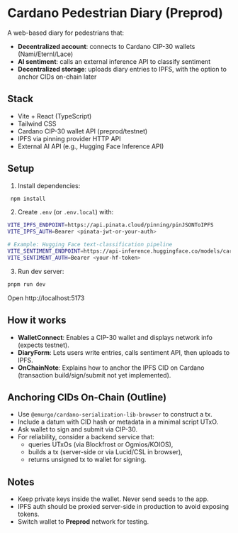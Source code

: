 # Cardano Pedestrian Diary (Preprod)

A web-based diary for pedestrians that:
- **Decentralized account**: connects to Cardano CIP-30 wallets (Nami/Eternl/Lace)
- **AI sentiment**: calls an external inference API to classify sentiment
- **Decentralized storage**: uploads diary entries to IPFS, with the option to anchor CIDs on-chain later

## Stack
- Vite + React (TypeScript)
- Tailwind CSS
- Cardano CIP-30 wallet API (preprod/testnet)
- IPFS via pinning provider HTTP API
- External AI API (e.g., Hugging Face Inference API)

## Setup

1. Install dependencies:

```bash
 npm install 
```

2. Create `.env` (or `.env.local`) with:

```bash
VITE_IPFS_ENDPOINT=https://api.pinata.cloud/pinning/pinJSONToIPFS
VITE_IPFS_AUTH=Bearer <pinata-jwt-or-your-auth>

# Example: Hugging Face text-classification pipeline
VITE_SENTIMENT_ENDPOINT=https://api-inference.huggingface.co/models/cardiffnlp/twitter-roberta-base-sentiment
VITE_SENTIMENT_AUTH=Bearer <your-hf-token>
```

3. Run dev server:

```bash
pnpm run dev
```

Open http://localhost:5173

## How it works
- **WalletConnect**: Enables a CIP-30 wallet and displays network info (expects testnet).
- **DiaryForm**: Lets users write entries, calls sentiment API, then uploads to IPFS.
- **OnChainNote**: Explains how to anchor the IPFS CID on Cardano (transaction build/sign/submit not yet implemented).

## Anchoring CIDs On-Chain (Outline)
- Use `@emurgo/cardano-serialization-lib-browser` to construct a tx.
- Include a datum with CID hash or metadata in a minimal script UTxO.
- Ask wallet to sign and submit via CIP-30.
- For reliability, consider a backend service that:
  - queries UTxOs (via Blockfrost or Ogmios/KOIOS),
  - builds a tx (server-side or via Lucid/CSL in browser),
  - returns unsigned tx to wallet for signing.

## Notes
- Keep private keys inside the wallet. Never send seeds to the app.
- IPFS auth should be proxied server-side in production to avoid exposing tokens.
- Switch wallet to **Preprod** network for testing.